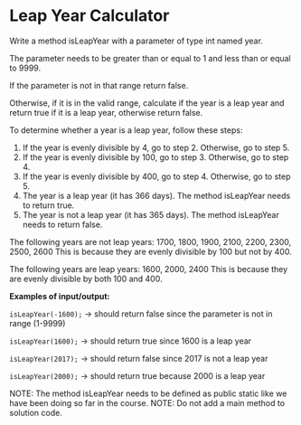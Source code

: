 # Leap Year Calculator
Write a method isLeapYear with a parameter of type int named year.

The parameter needs to be greater than or equal to 1 and less than or equal to 9999.

If the parameter is not in that range return false.

Otherwise, if it is in the valid range, calculate if the year is a leap year and return true if it is a leap year, otherwise return false.

To determine whether a year is a leap year, follow these steps:
1. If the year is evenly divisible by 4, go to step 2. Otherwise, go to step 5.
2. If the year is evenly divisible by 100, go to step 3. Otherwise, go to step 4.
3. If the year is evenly divisible by 400, go to step 4. Otherwise, go to step 5.
4. The year is a leap year (it has 366 days). The method isLeapYear needs to return true.
5. The year is not a leap year (it has 365 days). The method isLeapYear needs to return false.



The following years are not leap years:
1700, 1800, 1900, 2100, 2200, 2300, 2500, 2600
This is because they are evenly divisible by 100 but not by 400.


The following years are leap years:
1600, 2000, 2400
This is because they are evenly divisible by both 100 and 400.



**Examples of input/output:**

`isLeapYear(-1600);` → should return false since the parameter is not in range (1-9999)

`isLeapYear(1600);` → should return true since 1600 is a leap year

`isLeapYear(2017);` → should return false since 2017 is not a leap year

`isLeapYear(2000);`  → should return true because 2000 is a leap year

NOTE: The method isLeapYear needs to be defined as public static ​like we have been doing so far in the course.
NOTE: Do not add a  main method to solution code.

